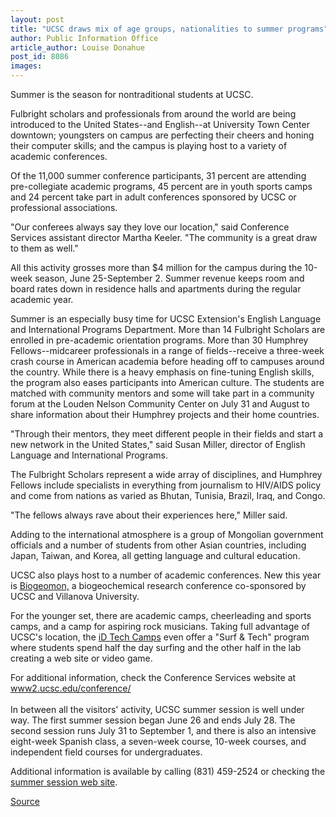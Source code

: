 ```yaml
---
layout: post
title: "UCSC draws mix of age groups, nationalities to summer programs"
author: Public Information Office
article_author: Louise Donahue
post_id: 8086
images:
---
```


<a name="content" id="content"></a>
<p>
  Summer is the season for nontraditional students at UCSC.
</p>
<p>
  Fulbright scholars and professionals from around the world are being introduced to the United States--and English--at University Town Center downtown; youngsters on campus are perfecting their cheers and honing their computer skills; and the campus is playing host to a variety of academic conferences.
</p>
<p>
  Of the 11,000 summer conference participants, 31 percent are attending pre-collegiate academic programs, 45 percent are in youth sports camps and 24 percent take part in adult conferences sponsored by UCSC or professional associations.
</p>
<p>
  "Our conferees always say they love our location," said Conference Services assistant director Martha Keeler. "The community is a great draw to them as well."
</p>
<p>
  All this activity grosses more than $4 million for the campus during the 10-week season, June 25-September 2. Summer revenue keeps room and board rates down in residence halls and apartments during the regular academic year.
</p>
<p>
  Summer is an especially busy time for UCSC Extension's English Language and International Programs Department. More than 14 Fulbright Scholars are enrolled in pre-academic orientation programs. More than 30 Humphrey Fellows--midcareer professionals in a range of fields--receive a three-week crash course in American academia before heading off to campuses around the country. While there is a heavy emphasis on fine-tuning English skills, the program also eases participants into American culture. The students are matched with community mentors and some will take part in a community forum at the Louden Nelson Community Center on July 31 and August to share information about their Humphrey projects and their home countries.
</p>
<p>
  "Through their mentors, they meet different people in their fields and start a new network in the United States," said Susan Miller, director of English Language and International Programs.
</p>
<p>
  The Fulbright Scholars represent a wide array of disciplines, and Humphrey Fellows include specialists in everything from journalism to HIV/AIDS policy and come from nations as varied as Bhutan, Tunisia, Brazil, Iraq, and Congo.
</p>
<p>
  "The fellows always rave about their experiences here," Miller said.
</p>
<p>
  Adding to the international atmosphere is a group of Mongolian government officials and a number of students from other Asian countries, including Japan, Taiwan, and Korea, all getting language and cultural education.
</p>
<p>
  UCSC also plays host to a number of academic conferences. New this year is <a href="http://www3.villanova.edu/conferences/biogeomon2006">Biogeomon,</a> a biogeochemical research conference co-sponsored by UCSC and Villanova University.
</p>
<p>
  For the younger set, there are academic camps, cheerleading and sports camps, and a camp for aspiring rock musicians. Taking full advantage of UCSC's location, the <a href="http://www.internalDrive.com/">iD Tech Camps</a> even offer a "Surf &amp; Tech" program where students spend half the day surfing and the other half in the lab creating a web site or video game.
</p>
<p>
  For additional information, check the Conference Services website at <a href="http://www2.ucsc.edu/conference/">www2.ucsc.edu/conference/</a><br>
  <br>
  In between all the visitors' activity, UCSC summer session is well under way. The first summer session began June 26 and ends July 28. The second session runs July 31 to September 1, and there is also an intensive eight-week Spanish class, a seven-week course, 10-week courses, and independent field courses for undergraduates.
</p>
<p>
  Additional information is available by calling (831) 459-2524 or checking the <a href="http://summer.ucsc.edu/index.html">summer session web site</a>.
</p>
<p><a href="http://www1.ucsc.edu/currents/06-07/07-03/summertime.asp" title="Permalink to summertime">Source</a></p>
